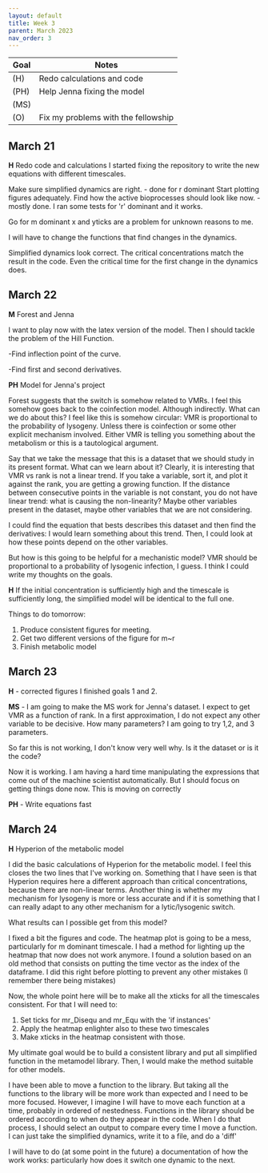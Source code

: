 ```yaml
---
layout: default
title: Week 3
parent: March 2023
nav_order: 3
---
```


| Goal | Notes |
| ----------- | ----------- |
|(H)|Redo calculations and code|
|(PH)|Help Jenna fixing the model|
|(MS)||
|(O)|Fix my problems with the fellowship|

## March 21

**H** Redo code and calculations
I started fixing the repository to write the new equations with different timescales.

Make sure simplified dynamics are right. - done for r dominant
Start plotting figures adequately.
Find how the active bioprocesses should look like now. - mostly done. I ran some tests for 'r' dominant and it works.

Go for m dominant
x and yticks are a problem for unknown reasons to me.

I will have to change the functions that find changes in the dynamics.

Simplified dynamics look correct. The critical concentrations match the result in the code. Even the critical time for the first change in the dynamics does.

## March 22

**M** Forest and Jenna

I want to play now with the latex version of the model. Then I should tackle the problem of the Hill Function.

-Find inflection point of the curve.

-Find first and second derivatives.

**PH** Model for Jenna's project

Forest suggests that the switch is somehow related to VMRs. I feel this somehow goes back to the coinfection model. Although indirectly.
What can we do about this?
I feel like this is somehow circular: VMR is proportional to the probability of lysogeny. Unless there is coinfection or some other explicit mechanism involved. Either VMR is telling you something about the metabolism or this is a tautological argument.

Say that we take the message that this is a dataset that we should study in its present format. What can we learn about it?
Clearly, it is interesting that VMR vs rank is not a linear trend. If you take a variable, sort it, and plot it against the rank, you are getting a growing function. If the distance between consecutive points in the variable is not constant, you do not have linear trend: what is causing the non-linearity? Maybe other variables present in the dataset, maybe other variables that we are not considering.

I could find the equation that bests describes this dataset and then find the derivatives: I would learn something about this trend.
Then, I could look at how these points depend on the other variables.

But how is this going to be helpful for a mechanistic model? VMR should be proportional to a probability of lysogenic infection, I guess. I think I could write my thoughts on the goals.

**H** If the initial concentration is sufficiently high and the timescale is sufficiently long, the simplified model will be identical to the full one.


Things to do tomorrow:
1. Produce consistent figures for meeting.
2. Get two different versions of the figure for m~r
3. Finish metabolic model


## March 23

**H** - corrected figures
I finished goals 1 and 2.

**MS** - I am going to make the MS work for Jenna's dataset.
I expect to get VMR as a function of rank. In a first approximation, I do not expect any other variable to be decisive.
How many parameters?
I am going to try 1,2, and 3 parameters.

So far this is not working, I don't know very well why. Is it the dataset or is it the code?

Now it is working. I am having a hard time manipulating the expressions that come out of the machine scientist automatically.
But I should focus on getting things done now.
This is moving on correctly

**PH** - Write equations fast

## March 24

**H** Hyperion of the metabolic model

I did the basic calculations of Hyperion for the metabolic model. I feel this closes the two lines that I've working on.
Something that I have seen is that Hyperion requires here a different approach than critical concentrations, because there are non-linear terms.
Another thing is whether my mechanism for lysogeny is more or less accurate and if it is something that I can really adapt to any other mechanism for a lytic/lysogenic switch.

What results can I possible get from this model?

I fixed a bit the figures and code. The heatmap plot is going to be a mess, particularly for m dominant timescale. I had a method for lighting up the heatmap that now does not work anymore.
I found a solution based on an old method that consists on putting the time vector as the index of the dataframe. I did this right before plotting to prevent any other mistakes (I remember there being mistakes)

Now, the whole point here will be to make all the xticks for all the timescales consistent. For that I will need to:
1. Set ticks for mr_Disequ and mr_Equ with the 'if instances'
2. Apply the heatmap enlighter also to these two timescales
3. Make xticks in the heatmap consistent with those.

My ultimate goal would be to build a consistent library and put all simplified function in the metamodel library.
Then, I would make the method suitable for other models.

I have been able to move a function to the library. But taking all the functions to the library will be more work than expected and I need to be more focused. However, I imagine I will have to move each function at a time, probably in ordered of nestedness.
Functions in the library should be ordered according to when do they appear in the code.
When I do that process, I should select an output to compare every time I move a function. I can just take the simplified dynamics, write it to a file, and do a 'diff'


I will have to do (at some point in the future) a documentation of how the work works: particularly how does it switch one dynamic to the next.